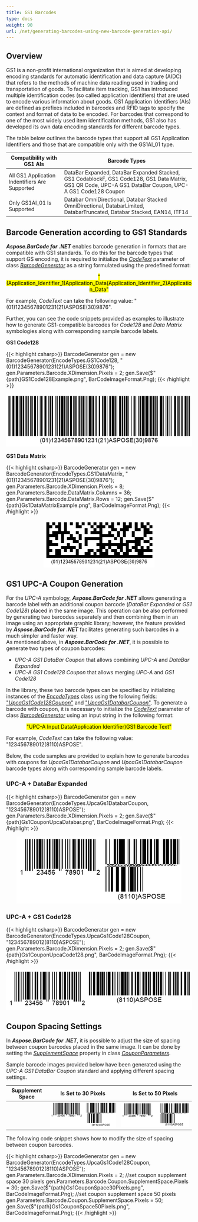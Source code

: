 ```yaml
---
title: GS1 Barcodes
type: docs
weight: 90
url: /net/generating-barcodes-using-new-barcode-generation-api/
---
```


## Overview
GS1 is a non-profit international organization that is aimed at developing encoding standards for automatic identification and data capture (AIDC) that refers to the methods of machine data reading used in trading and transportation of goods. To facilitate item tracking, GS1 has introduced multiple identification codes (so called application identifiers) that are used to encode various information about goods. GS1 Application Identifiers (AIs) are defined as prefixes included in barcodes and RFID tags to specify the context and format of data to be encoded. For barcodes that correspond to one of the most widely used item identification methods, GS1 also has developed its own data encoding standards for different barcode types.  
  
The table below outlines the barcode types that support all GS1 Application Identifiers and those that are compatible only with the GS1AI_01 type.  
  
|Compatibility with GS1 AIs|Barcode Types|
|---|---|
|All GS1 Application Indentifiers Are Supported|DataBar Expanded, DataBar Expanded Stacked, GS1 CodablockF, GS1 Code128, GS1 Data Matrix, GS1 QR Code, UPC-A GS1 DataBar Coupon, UPC-A GS1 Code128 Coupon|
|Only GS1AI_01 Is Supported|Databar OmniDirectional, Databar Stacked OmniDirectional, DatabarLimited, DatabarTruncated, Databar Stacked, EAN14, ITF14|

## Barcode Generation according to GS1 Standards
***Aspose.BarCode for .NET*** enables barcode generation in formats that are compatible with GS1 standards. To do this for the barcode types that support GS encoding, it is required to initialize the [*CodeText*](https://apireference.aspose.com/barcode/net/aspose.barcode.generation/barcodegenerator/properties/codetext) parameter of class [*BarcodeGenerator*](https://apireference.aspose.com/barcode/net/aspose.barcode.generation/barcodegenerator) as a string formulated using the predefined format:  
<p align="center"><mark>"(Application_Identifier_1)Application_Data(Application_Identifier_2)Application_Data"</mark></p> 

For example, *CodeText* can take the following value: "(01)12345678901231(21)ASPOSE(30)9876".  
  
Further, you can see the code snippets provided as examples to illustrate how to generate GS1-compatible barcodes for *Code128* and *Data Matrix* symbologies along with corresponding sample barcode labels.  
  
**GS1 Code128**  
   
{{< highlight csharp>}}
BarcodeGenerator gen = new BarcodeGenerator(EncodeTypes.GS1Code128, "(01)12345678901231(21)ASPOSE(30)9876");
gen.Parameters.Barcode.XDimension.Pixels = 2;
gen.Save($"{path}GS1Code128Example.png", BarCodeImageFormat.Png);
{{< /highlight >}}
  
<p align="center"><img src="gs1code128example.png"></p>
  
**GS1 Data Matrix**  
  
{{< highlight csharp>}}
BarcodeGenerator gen = new BarcodeGenerator(EncodeTypes.GS1DataMatrix, "(01)12345678901231(21)ASPOSE(30)9876");
gen.Parameters.Barcode.XDimension.Pixels = 8;
gen.Parameters.Barcode.DataMatrix.Columns = 36;
gen.Parameters.Barcode.DataMatrix.Rows = 12;
gen.Save($"{path}Gs1DataMatrixExample.png", BarCodeImageFormat.Png);
{{< /highlight >}}
  
<p align="center"><img src="gs1datamatrixexample.png"></p>
  
## GS1 UPC-A Coupon Generation
For the *UPC-A* symbology, ***Aspose.BarCode for .NET*** allows generating a barcode label with an additional coupon barcode (*DataBar Expanded* or *GS1 Code128*) placed in the same image. This operation can be also performed by generating two barcodes separately and then combining them in an image using an appropriate graphic library; however, the feature provided by ***Aspose.BarCode for .NET*** facilitates generating such barcodes in a much simpler and faster way.  
As mentioned above, in ***Aspose.BarCode for .NET***, it is possible to generate two types of coupon barcodes:
- *UPC-A GS1 DataBar Coupon* that allows combining *UPC-A* and *DataBar Expanded*
- *UPC-A GS1 Code128 Coupon* that allows merging *UPC-A* and *GS1 Code128*
  
In the library, these two barcode types can be specified by initializing instances of the [*EncodeTypes*](https://apireference.aspose.com/barcode/net/aspose.barcode.generation/encodetypes) class using the following fields: ["*UpcaGs1Code128Coupon*"](https://apireference.aspose.com/barcode/net/aspose.barcode.generation/encodetypes/fields/upcags1code128coupon) and ["*UpcaGs1DatabarCoupon*"](https://apireference.aspose.com/barcode/net/aspose.barcode.generation/encodetypes/fields/upcags1databarcoupon). To generate a barcode with coupon, it is necessary to initialize the [*CodeText*](https://apireference.aspose.com/barcode/net/aspose.barcode.generation/barcodegenerator/properties/codetext) parameter of class [*BarcodeGenerator*](https://apireference.aspose.com/barcode/net/aspose.barcode.generation/barcodegenerator) using an input string in the following format:  
<p align="center"><mark>"UPC-A Input Data(Application Identifier)GS1 Barcode Text"</mark></p>  
  
For example, *CodeText* can take the following value: "123456789012(8110)ASPOSE". 
  
Below, the code samples are provided to explain how to generate barcodes with coupons for *UpcaGs1DatabarCoupon* and *UpcaGs1DatabarCoupon* barcode types along with corresponding sample barcode labels.  
  
### UPC-A + DataBar Expanded
{{< highlight csharp>}}
BarcodeGenerator gen = new BarcodeGenerator(EncodeTypes.UpcaGs1DatabarCoupon, "123456789012(8110)ASPOSE");
gen.Parameters.Barcode.XDimension.Pixels = 2;
gen.Save($"{path}Gs1CouponUpcaDatabar.png", BarCodeImageFormat.Png);
{{< /highlight >}}

<p align="center"><img src="gs1couponupcadatabar.png"></p>

### UPC-A + GS1 Code128
{{< highlight csharp>}}
BarcodeGenerator gen = new BarcodeGenerator(EncodeTypes.UpcaGs1Code128Coupon, "123456789012(8110)ASPOSE");
gen.Parameters.Barcode.XDimension.Pixels = 2;
gen.Save($"{path}Gs1CouponUpcaCode128.png", BarCodeImageFormat.Png);
{{< /highlight >}}

<p align="center"><img src="gs1couponupcacode128.png"></p>

## Coupon Spacing Settings
In ***Aspose.BarCode for .NET***, it is possible to adjust the size of spacing between coupon barcodes placed in the same image. It can be done by setting the [*SupplementSpace*](https://apireference.aspose.com/barcode/net/aspose.barcode.generation/couponparameters/properties/supplementspace) property in class [*CouponParameters*](https://apireference.aspose.com/barcode/net/aspose.barcode.generation/couponparameters).  
  
Sample barcode images provided below have been generated using the *UPC-A GS1 DataBar Coupon* standard and applying different spacing settings.
     
|Supplement Space|Is Set to 30 Pixels|Is Set to 50 Pixels|
| :-: | :-: | :-: |
| |<img src="gs1couponspace30pixels.png">|<img src="gs1couponspace50pixels.png">|
  
The following code snippet shows how to modify the size of spacing between coupon barcodes.
    
{{< highlight csharp>}}
BarcodeGenerator gen = new BarcodeGenerator(EncodeTypes.UpcaGs1Code128Coupon, "123456789012(8110)ASPOSE");
gen.Parameters.Barcode.XDimension.Pixels = 2;
//set coupon supplement space 30 pixels
gen.Parameters.Barcode.Coupon.SupplementSpace.Pixels = 30;
gen.Save($"{path}Gs1CouponSpace30Pixels.png", BarCodeImageFormat.Png);
//set coupon supplement space 50 pixels
gen.Parameters.Barcode.Coupon.SupplementSpace.Pixels = 50;
gen.Save($"{path}Gs1CouponSpace50Pixels.png", BarCodeImageFormat.Png);
{{< /highlight >}}
